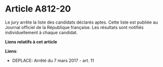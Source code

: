 # Article A812-20

Le jury arrête la liste des candidats déclarés aptes. Cette liste est publiée au Journal officiel de la République française.
Les résultats sont notifiés individuellement à chaque candidat.

**Liens relatifs à cet article**

**Liens**:

  - DEPLACE: Arrêté du 7 mars 2017 - art. 11
